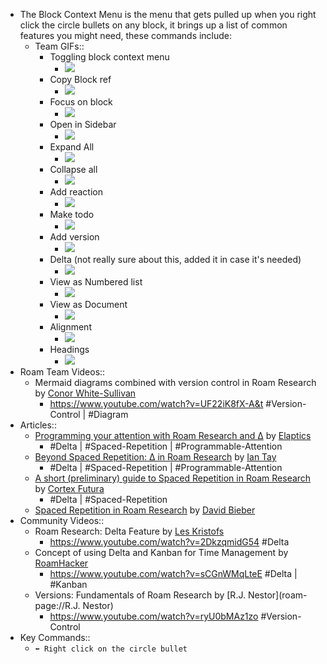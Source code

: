 - The Block Context Menu is the menu that gets pulled up when you right click the circle bullets on any block, it brings up a list of common features you might need, these commands include:  
    - Team GIFs::
        - Toggling block context menu
            - ![](https://firebasestorage.googleapis.com/v0/b/firescript-577a2.appspot.com/o/imgs%2Fapp%2Fhelp-documentation%2FrqEvtSIXXI.gif?alt=media&token=90085112-75bf-4ab3-aa92-a37bfbce372f)
        - Copy Block ref
            - ![](https://firebasestorage.googleapis.com/v0/b/firescript-577a2.appspot.com/o/imgs%2Fapp%2Fhelp-documentation%2FtLOCTkDJmh.gif?alt=media&token=6b686749-3e4a-4809-9841-6b1e9703073c)
        - Focus on block
            - ![](https://firebasestorage.googleapis.com/v0/b/firescript-577a2.appspot.com/o/imgs%2Fapp%2Fhelp-documentation%2FBtS-Wl25jF.gif?alt=media&token=a238e6c8-30e3-4a69-b60f-87499a6f4a68)
        - Open in Sidebar
            - ![](https://firebasestorage.googleapis.com/v0/b/firescript-577a2.appspot.com/o/imgs%2Fapp%2Fhelp-documentation%2Fw4RyQL5NLd.gif?alt=media&token=13659f0d-2c0c-4713-8b3a-de6a5edf7dfa)
        - Expand All
            - ![](https://firebasestorage.googleapis.com/v0/b/firescript-577a2.appspot.com/o/imgs%2Fapp%2Fhelp-documentation%2FrzIXmWpaCv.gif?alt=media&token=be0bd209-0c50-43c5-b967-bd6ab81200ff)
        - Collapse all
            - ![](https://firebasestorage.googleapis.com/v0/b/firescript-577a2.appspot.com/o/imgs%2Fapp%2Fhelp-documentation%2FABF_970huX.gif?alt=media&token=30b746a7-6213-48da-886c-e9d8cb455d80)
        - Add reaction
            - ![](https://firebasestorage.googleapis.com/v0/b/firescript-577a2.appspot.com/o/imgs%2Fapp%2Fhelp-documentation%2FQLZYo7bsRj.gif?alt=media&token=e3c0ac44-f2eb-475f-889f-4605b89db241)
        - Make todo
            - ![](https://firebasestorage.googleapis.com/v0/b/firescript-577a2.appspot.com/o/imgs%2Fapp%2Fhelp-documentation%2FmVnuTJLLlq.gif?alt=media&token=528fd198-da64-4a21-80c2-8bd6007ba018)
        - Add version
            - ![](https://firebasestorage.googleapis.com/v0/b/firescript-577a2.appspot.com/o/imgs%2Fapp%2Fhelp-documentation%2FHNrxPTA3gs.gif?alt=media&token=ad1b8585-b52f-4356-b1b8-1aa109c5f7e3)
        - Delta (not really sure about this, added it in case it's needed)
            - ![](https://firebasestorage.googleapis.com/v0/b/firescript-577a2.appspot.com/o/imgs%2Fapp%2Fhelp-documentation%2F7vwTMYhLgA.gif?alt=media&token=3ac40f9a-f03b-4aef-a3f5-7e3e0f88800c)
        - View as Numbered list
            - ![](https://firebasestorage.googleapis.com/v0/b/firescript-577a2.appspot.com/o/imgs%2Fapp%2Fhelp-documentation%2FXKIKHxUwZn.gif?alt=media&token=1290607c-b3e4-4ce2-a3bf-47afc371aaf9)
        - View as Document
            - ![](https://firebasestorage.googleapis.com/v0/b/firescript-577a2.appspot.com/o/imgs%2Fapp%2Fhelp-documentation%2FtIl23mRzPT.gif?alt=media&token=0b09348e-e48a-45d3-b645-344d4a66f76c)
        - Alignment
            - ![](https://firebasestorage.googleapis.com/v0/b/firescript-577a2.appspot.com/o/imgs%2Fapp%2Fhelp-documentation%2FNj8xa_j0-O.gif?alt=media&token=eef46bee-f56c-4974-b119-f87a14b11b2b)
        - Headings 
            - ![](https://firebasestorage.googleapis.com/v0/b/firescript-577a2.appspot.com/o/imgs%2Fapp%2Fhelp-documentation%2FCOTx6OZnuD.gif?alt=media&token=a3375edb-1083-4dbb-b5ac-042b7b91dbdc)
- Roam Team Videos::
    - Mermaid diagrams combined with version control in Roam Research by [Conor White-Sullivan](<./Conor White-Sullivan.md>)
        - <https://www.youtube.com/watch?v=UF22iK8fX-A&t>
#Version-Control | #Diagram
- Articles::
    - [Programming your attention with Roam Research and ∆](https://elaptics.co.uk/journal/roam-research-programmable-attention/) by [Elaptics](./Elaptics.md)
        - #Delta | #Spaced-Repetition | #Programmable-Attention
    - [Beyond Spaced Repetition: Δ in Roam Research](https://www.iantay.dev/post/beyond-spaced-repetition-%CE%B4-in-roam-research/) by [Ian Tay](<./Ian Tay.md>)
        - #Delta | #Spaced-Repetition | #Programmable-Attention
    - [A short (preliminary) guide to Spaced Repetition in Roam Research](https://www.cortexfutura.com/preliminary-spaced-repetition-roam/) by [Cortex Futura](<./Cortex Futura.md>)
        - #Delta | #Spaced-Repetition 
    - [Spaced Repetition in Roam Research](https://davidbieber.com/snippets/2021-01-02-spaced-repetition-in-roam-research/) by [David Bieber](<./David Bieber.md>)
- Community Videos::
    - Roam Research: Delta Feature by [Les Kristofs](<./Les Kristofs.md>)
        - <https://www.youtube.com/watch?v=2DkzqmidG54>
#Delta
    - Concept of using Delta and Kanban for Time Management by [RoamHacker](roam-page://RoamHacker)
        - <https://www.youtube.com/watch?v=sCGnWMqLteE>
#Delta | #Kanban
    - Versions: Fundamentals of Roam Research by [R.J. Nestor](roam-page://R.J. Nestor)
        - <https://www.youtube.com/watch?v=ryU0bMAz1zo>
#Version-Control 
- Key Commands::
    - `⬅ Right click on the circle bullet`